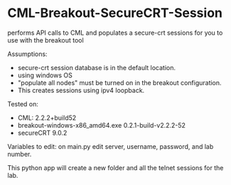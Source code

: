 # CML-Breakout-SecureCRT-Session
performs API calls to CML and populates a secure-crt sessions for you to use with the breakout tool

Assumptions:
- secure-crt session database is in the default location. 
- using windows OS
- "populate all nodes" must be turned on in the breakout configuration. 
- This creates sessions using ipv4 loopback. 

Tested on: 
- CML: 2.2.2+build52
- breakout-windows-x86_amd64.exe 0.2.1-build-v2.2.2-52
- secureCRT 9.0.2

Variables to edit:
on main.py edit server, username, password, and lab number. 

This python app will create a new folder and all the telnet sessions for the lab. 


